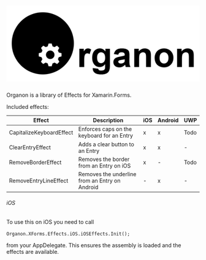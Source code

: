 ![Organon logo](Media/OrganonLogoL.png)
=======

Organon is a library of Effects for Xamarin.Forms.

Included effects:

| Effect                     | Description | iOS | Android | UWP |
|----------------------------|-------------|-----|---------|-----|
| CapitalizeKeyboardEffect | Enforces caps on the keyboard for an Entry | x | x | Todo |
| ClearEntryEffect | Adds a clear button to an Entry | x | x | - |
| RemoveBorderEffect | Removes the border from an Entry on iOS | x | - | Todo |
| RemoveEntryLineEffect | Removes the underline from an Entry on Android | - | x | - |


###### iOS

To use this on iOS you need to call

```
Organon.XForms.Effects.iOS.iOSEffects.Init();
```

from your AppDelegate. This ensures the assembly is loaded and the effects are available.
